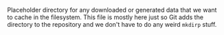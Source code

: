 Placeholder directory for any downloaded or generated data that we want to cache in the filesystem. This file is mostly
here just so Git adds the directory to the repository and we don't have to do any weird `mkdirp` stuff.